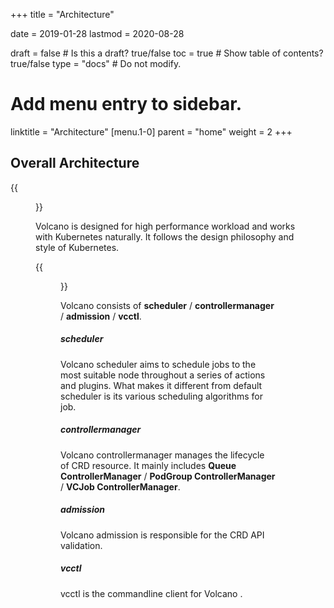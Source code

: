 +++
title =  "Architecture"


date = 2019-01-28
lastmod = 2020-08-28

draft = false  # Is this a draft? true/false
toc = true  # Show table of contents? true/false
type = "docs"  # Do not modify.

# Add menu entry to sidebar.
linktitle = "Architecture"
[menu.1-0]
  parent = "home"
  weight = 2
+++

## Overall Architecture


{{<figure library="1" src="arch_1.png" title="application scenarios of Volcano">}}


Volcano is designed for high performance workload and works with Kubernetes naturally. It follows the design philosophy 
and style of Kubernetes.


{{<figure library="1" src="arch_2.PNG" title="Volcano architecture">}}


Volcano consists of **scheduler** / **controllermanager** / **admission** / **vcctl**.

##### scheduler
Volcano scheduler aims to schedule jobs to the most suitable node throughout a series of actions and plugins. What makes 
it different from default scheduler is its various scheduling algorithms for job.

##### controllermanager
Volcano controllermanager manages the lifecycle of CRD resource. It mainly includes **Queue ControllerManager** / **PodGroup 
ControllerManager** / **VCJob ControllerManager**.

##### admission
Volcano admission is responsible for the CRD API validation.

##### vcctl
vcctl is the commandline client for Volcano . 

